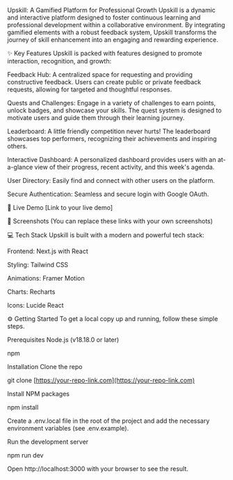Upskill: A Gamified Platform for Professional Growth
Upskill is a dynamic and interactive platform designed to foster continuous learning and professional development within a collaborative environment. By integrating gamified elements with a robust feedback system, Upskill transforms the journey of skill enhancement into an engaging and rewarding experience.

✨ Key Features
Upskill is packed with features designed to promote interaction, recognition, and growth:

Feedback Hub: A centralized space for requesting and providing constructive feedback. Users can create public or private feedback requests, allowing for targeted and thoughtful responses.

Quests and Challenges: Engage in a variety of challenges to earn points, unlock badges, and showcase your skills. The quest system is designed to motivate users and guide them through their learning journey.

Leaderboard: A little friendly competition never hurts! The leaderboard showcases top performers, recognizing their achievements and inspiring others.

Interactive Dashboard: A personalized dashboard provides users with an at-a-glance view of their progress, recent activity, and this week's agenda.

User Directory: Easily find and connect with other users on the platform.

Secure Authentication: Seamless and secure login with Google OAuth.

🚀 Live Demo
[Link to your live demo]

📸 Screenshots
(You can replace these links with your own screenshots)

💻 Tech Stack
Upskill is built with a modern and powerful tech stack:

Frontend: Next.js with React

Styling: Tailwind CSS

Animations: Framer Motion

Charts: Recharts

Icons: Lucide React

⚙️ Getting Started
To get a local copy up and running, follow these simple steps.

Prerequisites
Node.js (v18.18.0 or later)

npm

Installation
Clone the repo

git clone [https://your-repo-link.com](https://your-repo-link.com)

Install NPM packages

npm install

Create a .env.local file in the root of the project and add the necessary environment variables (see .env.example).

Run the development server

npm run dev

Open http://localhost:3000 with your browser to see the result.
